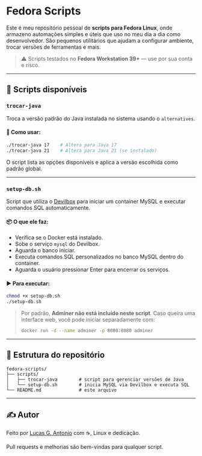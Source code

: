 # Fedora Scripts

Este é meu repositório pessoal de **scripts para Fedora Linux**, onde armazeno automações simples e úteis que uso no meu dia a dia como desenvolvedor. São pequenos utilitários que ajudam a configurar ambiente, trocar versões de ferramentas e mais.

> ⚠️ Scripts testados no **Fedora Workstation 39+** — use por sua conta e risco.

---

## 📜 Scripts disponíveis

### `trocar-java`

Troca a versão padrão do Java instalada no sistema usando o `alternatives`.

#### 🔧 Como usar:

```bash
./trocar-java 17    # Altera para Java 17
./trocar-java 21    # Altera para Java 21 (se instalado)
```

O script lista as opções disponíveis e aplica a versão escolhida como padrão global.

---

### `setup-db.sh`

Script que utiliza o [Devilbox](https://github.com/cytopia/devilbox) para iniciar um container MySQL e executar comandos SQL automaticamente.

#### 📦 O que ele faz:

* Verifica se o Docker está instalado.
* Sobe o serviço `mysql` do Devilbox.
* Aguarda o banco iniciar.
* Executa comandos SQL personalizados no banco MySQL dentro do container.
* Aguarda o usuário pressionar Enter para encerrar os serviços.

#### ▶️ Para executar:

```bash
chmod +x setup-db.sh
./setup-db.sh
```

> Por padrão, **Adminer não está incluído neste script**. Caso queira uma interface web, você pode iniciar separadamente com:
>
> ```bash
> docker run -d --name adminer -p 8080:8080 adminer
> ```

---

## 📁 Estrutura do repositório

```
fedora-scripts/
├── scripts/
│   ├── trocar-java        # script para gerenciar versões de Java
│   └── setup-db.sh        # inicia MySQL via Devilbox e executa SQL
└── README.md              # este arquivo
```

---

## ✍️ Autor

Feito por [Lucas G. Antonio](https://github.com/LCGant) com ☕, Linux e dedicação.

Pull requests e melhorias são bem-vindas para qualquer script.

